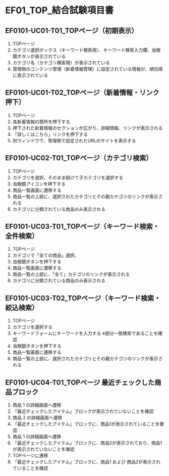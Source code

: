 # EF01_TOP_結合試験項目書

## EF0101-UC01-T01_TOPページ（初期表示）

1. TOPページ
1. カテゴリ選択ボックス（キーワード検索用）、キーワード検索入力欄、虫眼鏡ボタンが表示されている
1. カテゴリ名（カテゴリ検索用）が表示されている
1. 管理側のコンテンツ管理（新着情報管理）に設定されている情報が、順位順に表示されている

## EF0101-UC01-T02_TOPページ（新着情報・リンク押下）

1. TOPページ
1. 各新着情報の箇所を押下する
1. 押下された新着情報のセクションが広がり、詳細情報、リンクが表示される
1. 「詳しくはこちら」リンクを押下する
1. 別ウィンドウで、管理側で設定されたURLのサイトを表示する

## EF0101-UC02-T01_TOPページ（カテゴリ検索）

1. TOPページ
1. カテゴリを選択、そのまま続けて子カテゴリを選択する
1. 虫眼鏡アイコンを押下する
1. 商品一覧画面に遷移する
1. 商品一覧の上部に、選択されたカテゴリとその親カテゴリのリンクが表示される
1. カテゴリに分類されている商品のみ表示される

## EF0101-UC03-T01_TOPページ（キーワード検索・全件検索）

1. TOPページ
1. カテゴリで「全ての商品」選択、
1. 虫眼鏡ボタンを押下する
1. 商品一覧画面に遷移する
1. 商品一覧の上部に、「全て」カテゴリのリンクが表示される
1. カテゴリに分類されている商品のみ表示される

## EF0101-UC03-T02_TOPページ（キーワード検索・絞込検索）

1. TOPページ
1. カテゴリを選択する
1. キーワードフォームにキーワードを入力する ※部分一致検索であることを確認
1. 虫眼鏡ボタンを押下する
1. 商品一覧画面に遷移する
1. 商品一覧の上部に、選択されたカテゴリとその親カテゴリのリンクが表示される

## EF0101-UC04-T01_TOPページ 最近チェックした商品ブロック

1. 商品 1 の詳細画面へ遷移
1. 「最近チェックしたアイテム」ブロックが表示されていないことを確認
1. 商品 2 の詳細画面へ遷移
1. 「最近チェックしたアイテム」ブロックに、商品1が表示されていることを確認
1. 商品 1 の詳細画面へ遷移
1. 「最近チェックしたアイテム」ブロックに、商品2が表示されており、商品1が表示されていないことを確認
1. TOPページに遷移
1. 「最近チェックしたアイテム」ブロックに、商品1 および 商品2が表示されていることを確認

